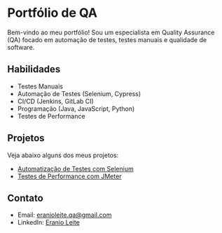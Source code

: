 # Portfólio de QA

Bem-vindo ao meu portfólio! Sou um especialista em Quality Assurance (QA) focado em automação de testes, testes manuais e qualidade de software.

## Habilidades
- Testes Manuais
- Automação de Testes (Selenium, Cypress)
- CI/CD (Jenkins, GitLab CI)
- Programação (Java, JavaScript, Python)
- Testes de Performance

## Projetos
Veja abaixo alguns dos meus projetos:

- [Automatização de Testes com Selenium](https://github.com/seuusuario/projeto-automacao)
- [Testes de Performance com JMeter](https://github.com/seuusuario/projeto-performance)

## Contato
- Email: eranioleite.qa@gmail.com
- LinkedIn: [Eranio Leite](https://www.linkedin.com/in/eranio-leite/)
